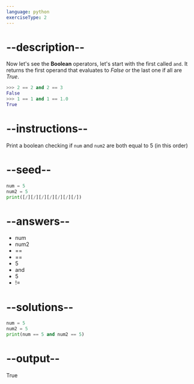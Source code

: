 ```yaml
---
language: python
exerciseType: 2
---
```


# --description--

Now let's see the **Boolean** operators, let's start with the first called `and`.
It returns the first operand that evaluates to *False* or the last one if all are *True*.
```python
>>> 2 == 2 and 2 == 3
False
>>> 1 == 1 and 1 == 1.0
True
```

# --instructions--

Print a boolean checking if `num` and `num2` are both equal to 5 (in this order)

# --seed--

```python
num = 5
num2 = 5
print([/][/][/][/][/][/][/])
```

# --answers--

- num 
- num2 
- == 
- == 
- 5
-  and 
- 5
- != 

# --solutions--

```python
num = 5
num2 = 5
print(num == 5 and num2 == 5)
```

# --output--

True
